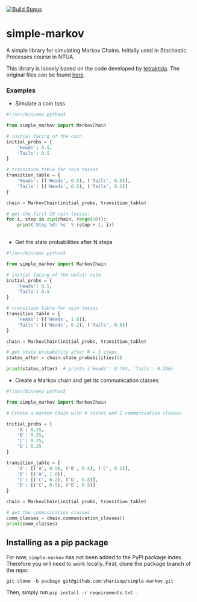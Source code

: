 [![Build Status](https://travis-ci.org/VHarisop/simple-markov.svg?branch=master)](https://travis-ci.org/VHarisop/simple-markov)

# simple-markov
A simple library for simulating Markov Chains. Initially used in Stochastic
Processes course in NTUA.

This library is loosely based on the code developed by
[tetraktida][tetraktida].
The original files can be found [here][orig-code].

### Examples

* Simulate a coin toss

```python
#!/usr/bin/env python3

from simple_markov import MarkovChain

# initial facing of the coin
initial_probs = {
	'Heads': 0.5,
	'Tails': 0.5
}

# transition table for coin tosses
transition_table = {
	'Heads': [('Heads', 0.5), ('Tails', 0.5)],
	'Tails': [('Heads', 0.5), ('Tails', 0.5)]
}

chain = MarkovChain(initial_probs, transition_table)

# get the first 10 coin tosses:
for i, step in zip(chain, range(10)):
	print('Step %d: %s' % (step + 1, i))
	
```

* Get the state probabilities after N steps

```python
#!/usr/bin/env python3

from simple_markov import MarkovChain

# initial facing of the unfair coin
initial_probs = {
	'Heads': 0.5,
	'Tails': 0.5
}

# transition table for coin tosses
transition_table = {
	'Heads': [('Heads', 1.0)],
	'Tails': [('Heads', 0.2), ('Tails', 0.8)]
}

chain = MarkovChain(initial_probs, transition_table)

# get state probability after N = 3 steps
states_after = chain.state_probabilities(3)

print(states_after)  # prints {'Heads': 0.744, 'Tails': 0.256}
```

* Create a Markov chain and get its communication classes

```python
#!/usr/bin/env python3

from simple_markov import MarkovChain

# Create a markov chain with 4 states and 2 communication classes

initial_probs = {
	'A': 0.25,
	'B': 0.25,
	'C': 0.25,
	'D': 0.25
}

transition_table = {
	'A': [('A', 0.5), ('B', 0.4), ('C', 0.1)],
	'B': [('A', 1.0)],
	'C': [('C', 0.2), ('D', 0.8)],
	'D': [('C', 0.5), ('D', 0.5)]
}

chain = MarkovChain(initial_probs, transition_table)

# get the communication classes
comm_classes = chain.communication_classes()
print(comm_classes)
```

## Installing as a pip package
For now, `simple-markov` has not been added to the PyPI package index.
Therefore you will need to work locally. 
First, clone the package branch of the repo:

```shell
git clone -b package git@github.com:VHarisop/simple-markov.git
```

Then, simply run `pip install -r requirements.txt .`

[orig-code]: http://www.math.ntua.gr/~loulakis/info/python_codes_files/
[tetraktida]: https://github.com/tetraktida
